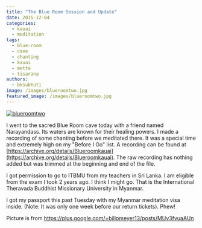 ```yaml
---
title: "The Blue Room Session and Update"
date: 2015-12-04
categories: 
  - kauai
  - meditation
tags: 
  - blue-room
  - cave
  - chanting
  - kauai
  - metta
  - tisarana
authors: 
  - bksubhuti
image: /images/blueroomtwo.jpg
featured_image: /images/blueroomtwo.jpg
---
```


[![blueroomtwo](/images/blueroomtwo.jpg)](/images/2015/12/blueroomtwo.jpg)

I went to the sacred Blue Room cave today with a friend named Narayandass. Its waters are known for their healing powers. I made a recording of some chanting before we meditated there. It was a special time and extremely high on my "Before I Go" list. A recording can be found at [https://archive.org/details/Blueroomkauai](https://archive.org/details/Blueroomkauai). The raw recording has nothing added but was trimmed at the beginning and end of the file.

I got permission to go to ITBMU from my teachers in Sri Lanka. I am eligible from the exam I took 2 years ago. I think I might go. That is the International Theravada Buddhist Missionary University in Myanmar.

I got my passport this past Tuesday with my Myanmar meditation visa inside. (Note: It was only one week before our return tickets). Phew!

Picture is from https://plus.google.com/+billpmeyer13/posts/MUv3fvuaAUn